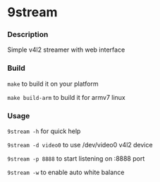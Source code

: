 # 9stream

### Description
Simple v4l2 streamer with web interface

### Build

`make` to build it on your platform

`make build-arm` to build it for armv7 linux

### Usage
`9stream -h` for quick help

`9stream -d video0` to use /dev/video0 v4l2 device

`9stream -p 8888` to start listening on :8888 port

`9stream -w` to enable auto white balance
